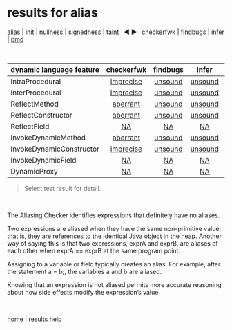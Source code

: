 # results for alias

[alias](https://github.com/michaelemery/staticanalysis/blob/master/results/alias/README.md) | [init](https://github.com/michaelemery/staticanalysis/blob/master/results/init/README.md) | [nullness](https://github.com/michaelemery/staticanalysis/blob/master/results/nullness/README.md) | [signedness](https://github.com/michaelemery/staticanalysis/blob/master/results/signedness/README.md) | [taint](https://github.com/michaelemery/staticanalysis/blob/master/results/taint/README.md) &nbsp; &#x25c0; &#x25b6; &nbsp; [checkerfwk](https://github.com/michaelemery/staticanalysis/blob/master/results/tool/checkerframework.md) | [findbugs](https://github.com/michaelemery/staticanalysis/blob/master/results/tool/findbugs.md) | [infer](https://github.com/michaelemery/staticanalysis/blob/master/results/tool/infer.md) | [pmd](https://github.com/michaelemery/staticanalysis/blob/master/results/tool/pmd.md)

<br>

| dynamic language feature | checkerfwk | findbugs | infer | pmd | 
| --- | :---: | :---: | :---: | :---: |
| IntraProcedural | [imprecise](https://github.com/michaelemery/staticanalysis/blob/master/results/alias/checkerframework.md#IntraProcedural) | [unsound](https://github.com/michaelemery/staticanalysis/blob/master/results/alias/findbugs.md#IntraProcedural) | [unsound](https://github.com/michaelemery/staticanalysis/blob/master/results/alias/infer.md#IntraProcedural) | [unsound](https://github.com/michaelemery/staticanalysis/blob/master/results/alias/pmd.md#IntraProcedural) |
| InterProcedural | [imprecise](https://github.com/michaelemery/staticanalysis/blob/master/results/alias/checkerframework.md#InterProcedural) | [unsound](https://github.com/michaelemery/staticanalysis/blob/master/results/alias/findbugs.md#InterProcedural) | [unsound](https://github.com/michaelemery/staticanalysis/blob/master/results/alias/infer.md#InterProcedural) | [unsound](https://github.com/michaelemery/staticanalysis/blob/master/results/alias/pmd.md#InterProcedural) |
| ReflectMethod | [aberrant](https://github.com/michaelemery/staticanalysis/blob/master/results/alias/checkerframework.md#ReflectMethod) | [unsound](https://github.com/michaelemery/staticanalysis/blob/master/results/alias/findbugs.md#ReflectMethod) | [unsound](https://github.com/michaelemery/staticanalysis/blob/master/results/alias/infer.md#ReflectMethod) | [unsound](https://github.com/michaelemery/staticanalysis/blob/master/results/alias/pmd.md#ReflectMethod) |
| ReflectConstructor | [aberrant](https://github.com/michaelemery/staticanalysis/blob/master/results/alias/checkerframework.md#ReflectOMethodOverload) | [unsound](https://github.com/michaelemery/staticanalysis/blob/master/results/alias/findbugs.md#ReflectOMethodOverload) | [unsound](https://github.com/michaelemery/staticanalysis/blob/master/results/alias/infer.md#ReflectOMethodOverload) | [unsound](https://github.com/michaelemery/staticanalysis/blob/master/results/alias/pmd.md#ReflectOMethodOverload) |
| ReflectField | [NA](https://github.com/michaelemery/staticanalysis/blob/master/results/alias/checkerframework.md#ReflectField) | [NA](https://github.com/michaelemery/staticanalysis/blob/master/results/alias/findbugs.md#ReflectField) | [NA](https://github.com/michaelemery/staticanalysis/blob/master/results/alias/infer.md#ReflectField) | [NA](https://github.com/michaelemery/staticanalysis/blob/master/results/alias/pmd.md#ReflectField) |
| InvokeDynamicMethod | [aberrant](https://github.com/michaelemery/staticanalysis/blob/master/results/alias/checkerframework.md#InvokeDynamicMethod) | [unsound](https://github.com/michaelemery/staticanalysis/blob/master/results/alias/findbugs.md#InvokeDynamicMethod) | [unsound](https://github.com/michaelemery/staticanalysis/blob/master/results/alias/infer.md#InvokeDynamicMethod) | [unsound](https://github.com/michaelemery/staticanalysis/blob/master/results/alias/pmd.md#InvokeDynamicMethod) |
| InvokeDynamicConstructor | [imprecise](https://github.com/michaelemery/staticanalysis/blob/master/results/alias/checkerframework.md#InvokeDynamicConstructor) | [unsound](https://github.com/michaelemery/staticanalysis/blob/master/results/alias/findbugs.md#InvokeDynamicConstructor) | [unsound](https://github.com/michaelemery/staticanalysis/blob/master/results/alias/infer.md#InvokeDynamicConstructor) | [unsound](https://github.com/michaelemery/staticanalysis/blob/master/results/alias/pmd.md#InvokeDynamicConstructor) |
| InvokeDynamicField | [NA](https://github.com/michaelemery/staticanalysis/blob/master/results/alias/checkerframework.md#InvokeDynamicField) | [NA](https://github.com/michaelemery/staticanalysis/blob/master/results/alias/findbugs.md#InvokeDynamicField) | [NA](https://github.com/michaelemery/staticanalysis/blob/master/results/alias/infer.md#InvokeDynamicField) | [NA](https://github.com/michaelemery/staticanalysis/blob/master/results/alias/pmd.md#InvokeDynamicField) |
| DynamicProxy | [NA](https://github.com/michaelemery/staticanalysis/blob/master/results/alias/checkerframework.md#DynamicProxy) | [NA](https://github.com/michaelemery/staticanalysis/blob/master/results/alias/findbugs.md#DynamicProxy) | [NA](https://github.com/michaelemery/staticanalysis/blob/master/results/alias/infer.md#DynamicProxy) | [NA](https://github.com/michaelemery/staticanalysis/blob/master/results/alias/pmd.md#DynamicProxy) |

> Select test result for detail.

<br>

The Aliasing Checker identifies expressions that definitely have no aliases.

Two expressions are aliased when they have the same non-primitive value; that is, they are references to the identical Java object in the heap. Another way of saying this is that two expressions, exprA and exprB, are aliases of each other when exprA == exprB at the same program point.

Assigning to a variable or field typically creates an alias. For example, after the statement a = b;, the variables a and b are aliased.

Knowing that an expression is not aliased permits more accurate reasoning about how side effects modify the expression’s value.

<br>

[home](https://github.com/michaelemery/staticanalysis) | [results help](https://github.com/michaelemery/staticanalysis/blob/master/results/README.md)
